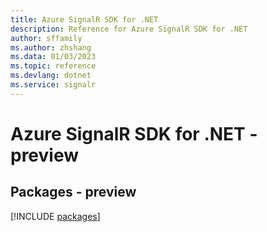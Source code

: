 ```yaml
---
title: Azure SignalR SDK for .NET
description: Reference for Azure SignalR SDK for .NET
author: sffamily
ms.author: zhshang
ms.data: 01/03/2023
ms.topic: reference
ms.devlang: dotnet
ms.service: signalr
---
```

# Azure SignalR SDK for .NET - preview
## Packages - preview
[!INCLUDE [packages](signalr-index.md)]